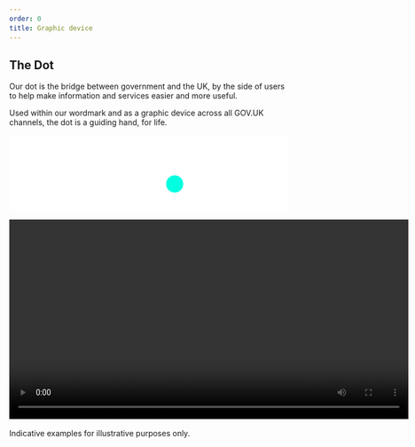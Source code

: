 ```yaml
---
order: 0
title: Graphic device
---
```


## The Dot

Our dot is the bridge between government and the UK, by the side of users to help make information and services easier and more useful.

Used within our wordmark and as a graphic device across all GOV.UK channels, the dot is a guiding hand, for life.

![TODO](./the-dot.svg)

<!-- TODO: this is not the final MP4 file
but it's good to have one file to see and play around with the video player -->

<video src="./dot-animations.mp4" controls width="720"></video>

Indicative examples for illustrative purposes only.
